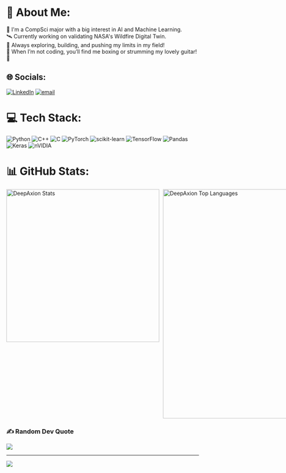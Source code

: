 # 💫 About Me:
🤖  I'm a CompSci major with a big interest in AI and Machine Learning.<br>🛰️ Currently working on validating NASA's Wildfire Digital Twin. <br>🚀 Always exploring, building, and pushing my limits in my field!<br>🥊 When I’m not coding, you’ll find me boxing or strumming my lovely guitar! 🎸


## 🌐 Socials:
[![LinkedIn](https://img.shields.io/badge/LinkedIn-%230077B5.svg?logo=linkedin&logoColor=white)](https://linkedin.com/in/nbk2003) [![email](https://img.shields.io/badge/Email-D14836?logo=gmail&logoColor=white)](mailto:bakhoin1@umbc.edu) 

# 💻 Tech Stack:
![Python](https://img.shields.io/badge/python-3670A0?style=for-the-badge&logo=python&logoColor=ffdd54) ![C++](https://img.shields.io/badge/c++-%2300599C.svg?style=for-the-badge&logo=c%2B%2B&logoColor=white) ![C](https://img.shields.io/badge/c-%2300599C.svg?style=for-the-badge&logo=c&logoColor=white) ![PyTorch](https://img.shields.io/badge/PyTorch-%23EE4C2C.svg?style=for-the-badge&logo=PyTorch&logoColor=white) ![scikit-learn](https://img.shields.io/badge/scikit--learn-%23F7931E.svg?style=for-the-badge&logo=scikit-learn&logoColor=white) ![TensorFlow](https://img.shields.io/badge/TensorFlow-%23FF6F00.svg?style=for-the-badge&logo=TensorFlow&logoColor=white) ![Pandas](https://img.shields.io/badge/pandas-%23150458.svg?style=for-the-badge&logo=pandas&logoColor=white) ![Keras](https://img.shields.io/badge/Keras-%23D00000.svg?style=for-the-badge&logo=Keras&logoColor=white) ![nVIDIA](https://img.shields.io/badge/cuda-000000.svg?style=for-the-badge&logo=nVIDIA&logoColor=green) 
# 📊 GitHub Stats:
<div style="display: flex;">
  <img src="https://github-readme-stats.vercel.app/api?username=DeepAxion&theme=dracula&hide_border=false&include_all_commits=true&count_private=false" alt="DeepAxion Stats" style="margin-right: 10px;" width="400"/>
  <img src="https://github-readme-stats.vercel.app/api/top-langs/?username=DeepAxion&theme=dracula&hide_border=false&include_all_commits=true&count_private=false&layout=compact" alt="DeepAxion Top Languages" width="600" />
</div>

### ✍️ Random Dev Quote
![](https://quotes-github-readme.vercel.app/api?type=horizontal&theme=radical)

---
[![](https://visitcount.itsvg.in/api?id=DeepAxion&icon=6&color=9)](https://visitcount.itsvg.in)

<!-- Proudly created with GPRM ( https://gprm.itsvg.in ) -->    